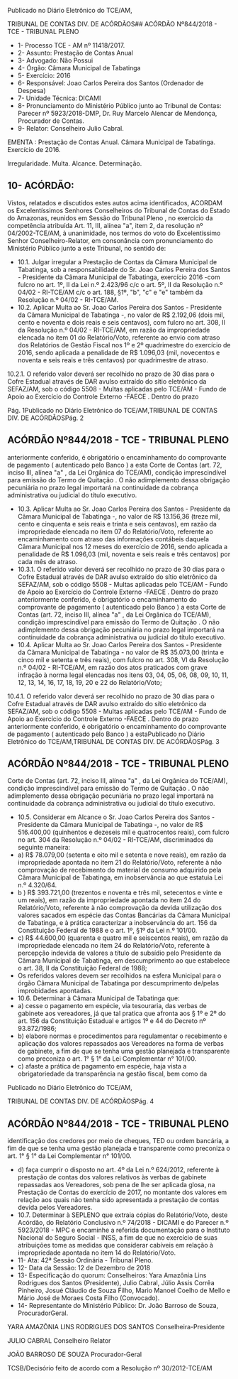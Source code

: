 Publicado  no  Diário Eletrônico do TCE/AM,

TRIBUNAL DE CONTAS DIV. DE  ACÓRDÃOS## ACÓRDÃO Nº844/2018 - TCE - TRIBUNAL PLENO

- 1- Processo TCE - AM nº 11418/2017.
- 2- Assunto: Prestação de Contas Anual
- 3- Advogado: Não Possui
- 4- Órgão: Câmara Municipal de Tabatinga
- 5- Exercício: 2016
- 6- Responsável: Joao Carlos Pereira dos Santos (Ordenador de Despesa)
- 7- Unidade Técnica: DICAMI
- 8- Pronunciamento  do Ministério  Público  junto  ao Tribunal  de Contas: Parecer  nº 5923/2018-DMP, Dr. Ruy Marcelo Alencar de Mendonça, Procurador de Contas.
- 9- Relator: Conselheiro Julio Cabral.

EMENTA : Prestação  de Contas  Anual. Câmara Municipal de Tabatinga. Exercício de 2016.

Irregularidade. Multa. Alcance. Determinação.

## 10-  ACÓRDÃO:

Vistos, relatados e discutidos estes autos acima identificados, ACORDAM os Excelentíssimos Senhores Conselheiros do Tribunal de Contas do Estado do Amazonas, reunidos em Sessão do Tribunal Pleno , no exercício da competência atribuída Art. 11, III, alínea "a", item 2, da resolução nº 04/2002-TCE/AM, à unanimidade, nos termos do voto do Excelentíssimo Senhor Conselheiro-Relator, em consonância com pronunciamento do Ministério Público junto a este Tribunal, no sentido de:

- 10.1. Julgar  irregular a  Prestação  de  Contas  da  Câmara  Municipal  de Tabatinga,  sob  a  responsabilidade  do Sr.  Joao  Carlos  Pereira  dos Santos - Presidente da Câmara Municipal de Tabatinga, exercício 2016 -com  fulcro  no  art.  1º,  II  da  Lei  n.º  2.423/96  c/c  o  art.  5º,  II  da Resolução  n.º  04/02  -  RI-TCE/AM  c/c  o  art.  188,  §1º,  "b",  "c"  e  "e" também da Resolução n.º 04/02 - RI-TCE/AM.
- 10.2.  Aplicar Multa ao Sr. Joao Carlos Pereira dos Santos - Presidente da Câmara  Municipal  de  Tabatinga  -,  no  valor  de R$  2.192,06 (dois  mil, cento e noventa e dois reais e seis centavos), com fulcro no art. 308, II da  Resolução  n.º  04/02  -  RI-TCE/AM,  em  razão  da  impropriedade elencada  no  item  01  do  Relatório/Voto,  referente  ao  envio  com  atraso dos Relatórios de Gestão Fiscal nos 1º e 2º quadrimestre do exercício de 2016, sendo  aplicada  a penalidade de R$ 1.096,03 (mil,  novecentos e noventa e seis reais e três centavos) por quadrimestre de atraso.

10.2.1.  O referido valor deverá ser recolhido no prazo de 30 dias para  o  Cofre  Estadual  através  de  DAR  avulso  extraído  do sítio eletrônico da SEFAZ/AM, sob o código 5508 - Multas aplicadas  pelo TCE/AM  -  Fundo  de  Apoio  ao  Exercício do Controle Externo -FAECE . Dentro do prazo

Pág. 1Publicado  no  Diário Eletrônico do TCE/AM,TRIBUNAL DE CONTAS DIV. DE  ACÓRDÃOSPág. 2

## ACÓRDÃO Nº844/2018 - TCE - TRIBUNAL PLENO

anteriormente conferido, é obrigatório o encaminhamento do comprovante de pagamento ( autenticado pelo Banco ) a esta Corte  de  Contas  (art.  72,  inciso  III,  alínea  "a"  ,  da  Lei Orgânica do TCE/AM), condição imprescindível para emissão  do Termo  de  Quitação . O  não  adimplemento dessa  obrigação  pecuniária  no  prazo  legal  importará  na continuidade da cobrança administrativa ou judicial do título executivo.

- 10.3.  Aplicar Multa ao Sr. Joao Carlos Pereira dos Santos - Presidente da Cãmara Municipal de Tabatinga -, no  valor de R$ 13.156,36 (treze  mil, cento  e  cinquenta  e  seis  reais  e  trinta  e  seis centavos),  em  razão  da impropriedade  elencada  no  item  07  do Relatório/Voto,  referente  ao encaminhamento com atraso das informações contábeis daquela Câmara Municipal nos 12 meses do exercício de 2016, sendo aplicada a penalidade de R$ 1.096,03 (mil, noventa e seis reais e três centavos) por cada mês de atraso.
- 10.3.1.  O referido valor deverá ser recolhido no prazo de 30 dias para  o  Cofre  Estadual  através  de  DAR  avulso  extraído  do sítio eletrônico da SEFAZ/AM, sob o código 5508 - Multas aplicadas  pelo TCE/AM  -  Fundo  de  Apoio  ao  Exercício do Controle Externo -FAECE . Dentro do prazo anteriormente conferido, é obrigatório o encaminhamento do comprovante de pagamento ( autenticado pelo Banco ) a esta Corte  de  Contas  (art.  72,  inciso  III,  alínea  "a"  ,  da  Lei Orgânica do TCE/AM), condição imprescindível para emissão  do Termo  de  Quitação . O  não  adimplemento dessa  obrigação  pecuniária  no  prazo  legal  importará  na continuidade da cobrança administrativa ou judicial do título executivo.
- 10.4.  Aplicar Multa ao Sr. Joao Carlos Pereira dos Santos - Presidente da Cãmara Municipal de Tabatinga - no valor de R$ 35.073,00 (trinta e cinco mil e setenta e três reais), com fulcro no art. 308, VI da Resolução n.º 04/02 - RI-TCE/AM, em razão dos atos praticados com grave infração à norma legal elencadas nos itens 03, 04, 05, 06, 08, 09, 10, 11, 12, 13, 14, 16, 17, 18, 19, 20 e 22 do Relatório/Voto;

10.4.1.  O referido valor deverá ser recolhido no prazo de 30 dias para  o  Cofre  Estadual  através  de  DAR  avulso  extraído  do sítio eletrônico da SEFAZ/AM, sob o código 5508 - Multas aplicadas  pelo TCE/AM  -  Fundo  de  Apoio  ao  Exercício do Controle Externo -FAECE . Dentro do prazo anteriormente conferido, é obrigatório o encaminhamento do comprovante de pagamento ( autenticado pelo Banco ) a estaPublicado  no  Diário Eletrônico do TCE/AM,TRIBUNAL DE CONTAS DIV. DE  ACÓRDÃOSPág. 3

## ACÓRDÃO Nº844/2018 - TCE - TRIBUNAL PLENO

Corte  de  Contas  (art.  72,  inciso  III,  alínea  "a"  ,  da  Lei Orgânica do TCE/AM), condição imprescindível para emissão  do Termo  de  Quitação . O  não  adimplemento dessa  obrigação  pecuniária  no  prazo  legal  importará  na continuidade da cobrança administrativa ou judicial do título executivo.

- 10.5.  Considerar  em  Alcance o Sr.  Joao  Carlos  Pereira  dos  Santos -Presidente  da  Câmara  Municipal  de  Tabatinga  -,  no  valor  de R$ 516.400,00 (quinhentos e dezeseis mil e quatrocentos reais), com fulcro no  art.  304  da  Resolução  n.º  04/02  -  RI-TCE/AM,  discriminados  da seguinte maneira:
- a) R$ 78.079,00 (setenta e oito mil e setenta e nove reais), em razão da impropriedade  apontada  no  item  21  do Relatório/Voto,  referente  à  não comprovação  de  recebimento  do  material  de  consumo  adquirido  pela Câmara Municipal de Tabatinga, em inobservância ao  que estatuia Lei n.º 4.320/64.
- b ) R$ 393.721,00 (trezentos e noventa e três mil, setecentos e vinte e um reais), em razão da impropriedade apontada no item 24 do Relatório/Voto, referente à não comprovação da devida utilização dos valores sacados em espécie das Contas Bancárias da Câmara Municipal de  Tabatinga,  e  à  prática  caracterizar  a  inobservância  do  art.  156  da Constituição Federal de 1988 e o art. 1º, §1º da Lei n.º 101/00.
- c) R$ 44.600,00 (quarenta e quatro mil e seiscentos reais), em razão da impropriedade  elencada  no  item  24  do Relatório/Voto, referente à percepção  indevida  de  valores  a  título  de  subsídio  pelo  Presidente  da Câmara Municipal de Tabatinga, em descumprimento ao que estabelece o art. 38, II da Constituição Federal de 1988;
- Os  referidos  valores  devem ser  recolhidos  na  esfera  Municipal  para  o órgão  Câmara  Municipal  de  Tabatinga  por  descumprimento  de/pelas improbidades apontadas.
- 10.6.  Determinar à Câmara Municipal de Tabatinga que:
- a) cesse  o  pagamento  em  espécie,  via  tesouraria,  das  verbas  de gabinete aos vereadores, já que tal pratica que afronta aos § 1º e 2º do art.  156  da  Constituição  Estadual  e  artigos  1º  e  44  do  Decreto  nº 93.872/1986;
- b) elabore normas e procedimentos para regulamentar o recebimento e aplicação dos valores repassados aos Vereadores na forma de verbas de gabinete, a fim de que se tenha uma gestão planejada e transparente como preconiza o art. 1° § 1° da Lei Complementar n° 101/00.
- c) afaste a prática de pagamento em espécie, haja vista a obrigatoriedade da transparência na gestão fiscal, bem  como  da

Publicado  no  Diário Eletrônico do TCE/AM,

TRIBUNAL DE CONTAS DIV. DE  ACÓRDÃOSPág. 4

## ACÓRDÃO Nº844/2018 - TCE - TRIBUNAL PLENO

identificação dos  credores  por meio  de  cheques,  TED  ou  ordem bancária, a  fim  de  que  se  tenha  uma gestão  planejada  e  transparente como preconiza o art. 1° § 1° da Lei Complementar n° 101/00.

- d)  faça  cumprir  o  disposto  no  art.  4º  da  Lei  n.º  624/2012,  referente  à prestação  de  contas  dos  valores  relativos às verbas  de  gabinete repassadas  aos  Vereadores,  sob  pena  de  lhe  ser  aplicada  glosa,  na Prestação de Contas do exercício de 2017, no montante dos valores em relação  aos  quais  não  tenha  sido apresentada  a  prestação  de  contas devida pelos Vereadores.
- 10.7.  Determinar à  SEPLENO  que  extraia  cópias  do  Relatório/Voto,  deste Acórdão, do Relatório Conclusivo n.º 74/2018 - DICAMI e do Parecer n.º 5923/2018 - MPC e encaminhe a referida documentação para o Instituto Nacional do Seguro Social -  INSS,  a fim de que no exercício  de suas atribuições  tome as  medidas  que  considerar cabíveis  em  relação  à impropriedade apontada no item 14 do Relatório/Voto.
- 11-  Ata: 42ª Sessão Ordinária - Tribunal Pleno.
- 12-  Data da Sessão: 12 de Dezembro de 2018
- 13-  Especificação  do  quorum: Conselheiros: Yara Amazônia  Lins  Rodrigues  dos Santos (Presidente), Julio Cabral, Júlio Assis Corrêa Pinheiro, Josué Cláudio de Souza Filho, Mario Manoel Coelho de Mello e Mário José de Moraes Costa Filho (Convocado).
- 14-  Representante do Ministério Público: Dr. João Barroso de Souza, ProcuradorGeral.

YARA AMAZÔNIA LINS RODRIGUES DOS SANTOS Conselheira-Presidente

JULIO CABRAL Conselheiro Relator

JOÃO BARROSO DE SOUZA Procurador-Geral

TCSB/Decisório feito de acordo com a Resolução nº 30/2012-TCE/AM